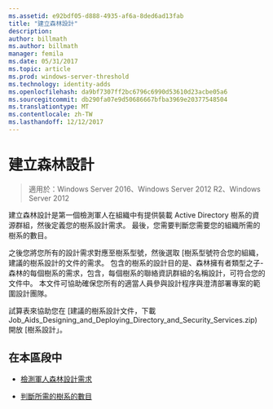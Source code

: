 ```yaml
---
ms.assetid: e92bdf05-d888-4935-af6a-8ded6ad13fab
title: "建立森林設計"
description: 
author: billmath
ms.author: billmath
manager: femila
ms.date: 05/31/2017
ms.topic: article
ms.prod: windows-server-threshold
ms.technology: identity-adds
ms.openlocfilehash: da9bf7307ff2bc6796c6990d53610d23acbe05a6
ms.sourcegitcommit: db290fa07e9d50686667bfba3969e20377548504
ms.translationtype: MT
ms.contentlocale: zh-TW
ms.lasthandoff: 12/12/2017
---
```

# <a name="creating-a-forest-design"></a>建立森林設計

>適用於：Windows Server 2016、Windows Server 2012 R2、Windows Server 2012

建立森林設計是第一個檢測軍人在組織中有提供裝載 Active Directory 樹系的資源群組，然後定義您的樹系設計需求。 最後，您需要判斷您需要您的組織所需的樹系的數目。  
  
之後您將您所有的設計需求對應至樹系型號，然後選取 [樹系型號符合您的組織，建議的樹系設計的文件的需求。 包含的樹系的設計目的是、森林擁有者類型之子-森林的每個樹系的需求，包含，每個樹系的聯絡資訊群組的名稱設計，可符合您的文件中。 本文件可協助確保您所有的適當人員參與設計程序與澄清部署專案的範圍設計團隊。  
  
試算表來協助您在 [建議的樹系設計文件，下載 Job_Aids_Designing_and_Deploying_Directory_and_Security_Services.zip) 開放 [樹系設計」。  
  
## <a name="in-this-section"></a>在本區段中  
  
-   [檢測軍人森林設計需求](../../ad-ds/plan/Identifying-Forest-Design-Requirements.md)  
  
-   [判斷所需的樹系的數目](../../ad-ds/plan/Determining-the-Number-of-Forests-Required.md)  
  


